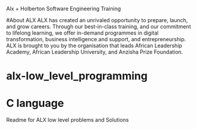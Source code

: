 Alx + Holberton Software Engineering Training 


#About ALX
ALX has created an unrivaled opportunity to prepare, launch, and grow careers. Through our best-in-class training, and our commitment to lifelong learning, we offer in-demand programmes in digital transformation, business intelligence and support, and entrepreneurship. ALX is brought to you by the organisation that leads African Leadership Academy, African Leadership University, and Anzisha Prize Foundation.

# alx-low_level_programming


# C language 

Readme for ALX low level problems and Solutions

